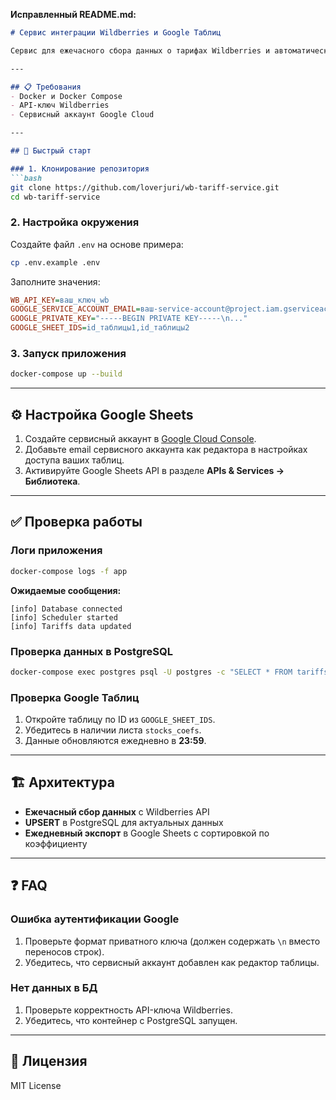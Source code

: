**Исправленный README.md:**

```markdown
# Сервис интеграции Wildberries и Google Таблиц

Сервис для ежечасного сбора данных о тарифах Wildberries и автоматической выгрузки в Google Таблицы.

---

## 📋 Требования
- Docker и Docker Compose
- API-ключ Wildberries
- Сервисный аккаунт Google Cloud

---

## 🚀 Быстрый старт

### 1. Клонирование репозитория
```bash
git clone https://github.com/loverjuri/wb-tariff-service.git
cd wb-tariff-service
```

### 2. Настройка окружения
Создайте файл `.env` на основе примера:
```bash
cp .env.example .env
```
Заполните значения:
```ini
WB_API_KEY=ваш_ключ_wb
GOOGLE_SERVICE_ACCOUNT_EMAIL=ваш-service-account@project.iam.gserviceaccount.com
GOOGLE_PRIVATE_KEY="-----BEGIN PRIVATE KEY-----\n..."
GOOGLE_SHEET_IDS=id_таблицы1,id_таблицы2
```

### 3. Запуск приложения
```bash
docker-compose up --build
```

---

## ⚙️ Настройка Google Sheets
1. Создайте сервисный аккаунт в [Google Cloud Console](https://console.cloud.google.com/).
2. Добавьте email сервисного аккаунта как редактора в настройках доступа ваших таблиц.
3. Активируйте Google Sheets API в разделе **APIs & Services → Библиотека**.

---

## ✅ Проверка работы

### Логи приложения
```bash
docker-compose logs -f app
```
**Ожидаемые сообщения:**
```
[info] Database connected
[info] Scheduler started
[info] Tariffs data updated
```

### Проверка данных в PostgreSQL
```bash
docker-compose exec postgres psql -U postgres -c "SELECT * FROM tariffs;"
```

### Проверка Google Таблиц
1. Откройте таблицу по ID из `GOOGLE_SHEET_IDS`.
2. Убедитесь в наличии листа `stocks_coefs`.
3. Данные обновляются ежедневно в **23:59**.

---

## 🏗️ Архитектура
- **Ежечасный сбор данных** с Wildberries API
- **UPSERT** в PostgreSQL для актуальных данных
- **Ежедневный экспорт** в Google Sheets с сортировкой по коэффициенту

---

## ❓ FAQ

### Ошибка аутентификации Google
1. Проверьте формат приватного ключа (должен содержать `\n` вместо переносов строк).
2. Убедитесь, что сервисный аккаунт добавлен как редактор таблицы.

### Нет данных в БД
1. Проверьте корректность API-ключа Wildberries.
2. Убедитесь, что контейнер с PostgreSQL запущен.

---

## 📄 Лицензия
MIT License
```